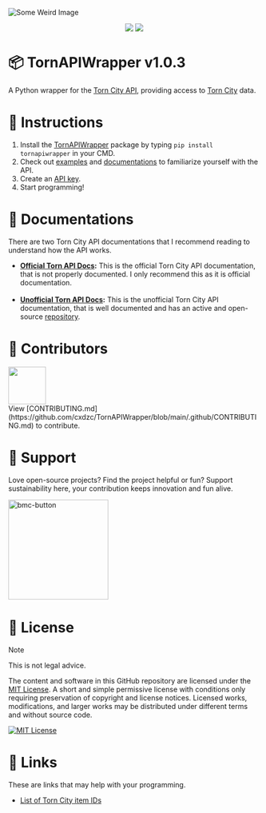![Some Weird Image](https://github.com/cxdzc/TornAPIWrapper/assets/110936008/271aa9c8-280e-4fd9-be9e-cd8b88d53329)

<p align="center">
<a href="https://pypi.org/project/TornAPIWrapper/"><img src=https://img.shields.io/pypi/v/TornAPIWrapper.svg></a>
<a href="https://pypi.org/project/TornAPIWrapper/"><img src=https://img.shields.io/pypi/pyversions/TornAPIWrapper.svg></a>
</p>

# 📦 TornAPIWrapper v1.0.3
A Python wrapper for the [Torn City API](https://www.torn.com/api.html), providing access to [Torn City](https://www.torn.com) data.

# 📠 Instructions
1. Install the [TornAPIWrapper](https://pypi.org/project/TornAPIWrapper) package by typing `pip install tornapiwrapper` in your CMD.
2. Check out [examples](https://github.com/cxdzc/TornAPIWrapper/tree/main/Examples) and [documentations](https://github.com/cxdzc/TornAPIWrapper#-documentations) to familiarize yourself with the API.
3. Create an [API key](https://www.torn.com/preferences.php#tab=api).
4. Start programming!

# 📑 Documentations
There are two Torn City API documentations that I recommend reading to understand how the API works.

- **[Official Torn API Docs](https://www.torn.com/api.html):** This is the official Torn City API documentation, that is not properly documented. I only recommend this as it is official documentation.
<br><br>
- **[Unofficial Torn API Docs](https://tornapi.tornplayground.eu):** This is the unofficial Torn City API documentation, that is well documented and has an active and open-source [repository](https://github.com/Torn-Playground/tornapi-documentation).

# 💝 Contributors
<a href="https://github.com/cxdzc/tornapiwrapper/graphs/contributors">
  <img width="75" src="https://contrib.rocks/image?repo=cxdzc/tornapiwrapper"/>
</a>
<br>
View [CONTRIBUTING.md](https://github.com/cxdzc/TornAPIWrapper/blob/main/.github/CONTRIBUTING.md) to contribute.

# 💌 Support
Love open-source projects? Find the project helpful or fun? Support sustainability here, your contribution keeps innovation and fun alive.

<a rel="license" href="https://www.buymeacoffee.com/cxdzc"><img width="200" alt="bmc-button" src="https://github.com/cxdzc/TornAPIWrapper/assets/110936008/494a782f-e327-4d07-8821-e962f03842e4"></a>

# 📜 License
> [!NOTE]
> This is not legal advice.

The content and software in this GitHub repository are licensed under the [MIT License](https://github.com/cxdzc/TornAPIWrapper/blob/main/LICENSE). A short and simple permissive license with conditions only requiring preservation of copyright and license notices. Licensed works, modifications, and larger works may be distributed under different terms and without source code.

<a rel="license" href="https://github.com/cxdzc/TornAPIWrapper/blob/main/LICENSE"><img alt="MIT License" src="https://img.shields.io/badge/License-MIT-ab1436"/></a>

# 🔗 Links
These are links that may help with your programming.

- [List of Torn City item IDs](https://www.tornstats.com/items)
